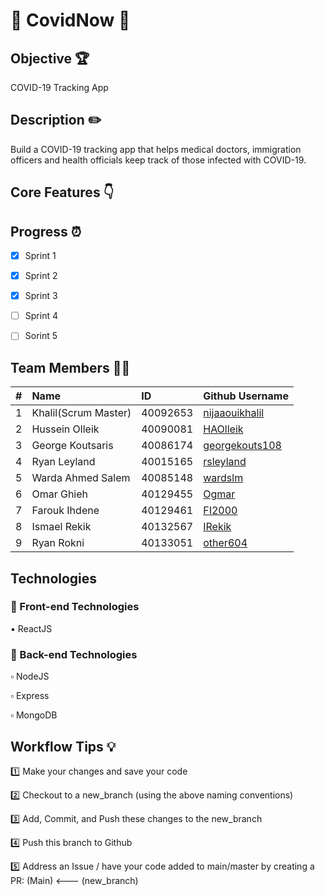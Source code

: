 #  👋 CovidNow 👋

## Objective 🏆
COVID-19 Tracking App

## Description ✏️
Build a COVID-19 tracking app that helps medical doctors, immigration officers and health officials keep track of those infected with COVID-19.

## Core Features 👇

## Progress ⏰
 - [x] Sprint 1
 - [x] Sprint 2
 - [x] Sprint 3
 - [ ] Sprint 4
 - [ ] Sorint 5


## Team Members :technologist:

| #   | Name                 | ID        | Github Username                                                           |
| --- | :------------------- | :-------- | :----------------------------------------                                 |
| 1   | Khalil(Scrum Master) | 40092653  |[nijaaouikhalil](https://github.com/nijaaouikhalil "Github user's profile")|                                                     
| 2   | Hussein Olleik       | 40090081  |  [HAOlleik](https://github.com/HAOlleik "Github user's profile")          |
| 3   | George Koutsaris     | 40086174  |  [georgekouts108](https://github.com/georgekouts108 "Github user's profile")|
| 4   | Ryan Leyland         | 40015165  | [rsleyland](https://github.com/rsleyland "Ryan's github profile")         |
| 5   | Warda Ahmed Salem    | 40085148  | [wardslm](https://github.com/wardslm "Github user's profile")             |
| 6   | Omar Ghieh           | 40129455  | [Ogmar](https://github.com/Ogmar "Github user's profile")                 |
| 7   | Farouk Ihdene        | 40129461  | [FI2000](https://github.com/FI2000 "Github user's profile")               | 
| 8   | Ismael Rekik         | 40132567  | [IRekik](https://github.com/IRekik "Github user's profile")               |
| 9   | Ryan Rokni           | 40133051  | [other604](https://github.com/other604 "Github user's profile")               |
## Technologies

### 🔲 Front-end Technologies


  ▪️ ReactJS

### 🔳 Back-end Technologies

  ▫️ NodeJS

  ▫️ Express

  ▫️ MongoDB


## Workflow Tips 💡
1️⃣   Make your changes and save your code

2️⃣   Checkout to a new_branch (using the above naming conventions)

3️⃣   Add, Commit, and Push these changes to the new_branch

4️⃣   Push this branch to Github

5️⃣   Address an Issue / have your code added to main/master by creating a PR: (Main) <--- (new_branch)

